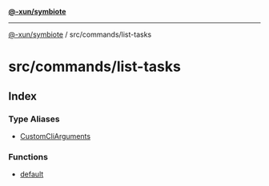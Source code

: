 [**@-xun/symbiote**](../../../README.md)

***

[@-xun/symbiote](../../../README.md) / src/commands/list-tasks

# src/commands/list-tasks

## Index

### Type Aliases

- [CustomCliArguments](type-aliases/CustomCliArguments.md)

### Functions

- [default](functions/default.md)
